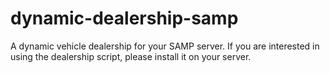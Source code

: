 # dynamic-dealership-samp
A dynamic vehicle dealership for your SAMP server. If you are interested in using the dealership script, please install it on your server.
